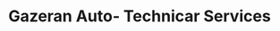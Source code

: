 ---
title: "Gazeran Auto- Technicar Services"
url: /gazeran/gazeran-auto-technicar-services/
shop: réparation de voitures
---